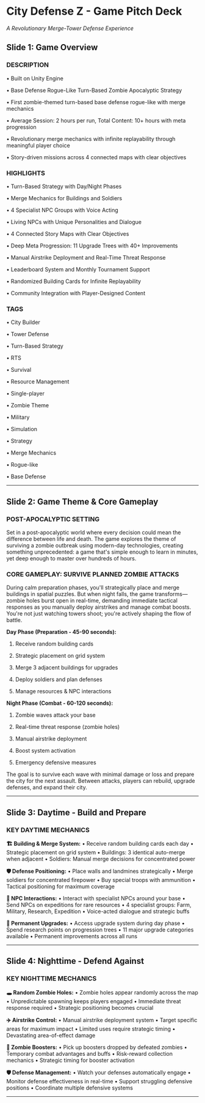 # City Defense Z - Game Pitch Deck
*A Revolutionary Merge-Tower Defense Experience*

## Slide 1: Game Overview

### DESCRIPTION

• Built on Unity Engine

• Base Defense Rogue-Like Turn-Based Zombie Apocalyptic Strategy

• First zombie-themed turn-based base defense rogue-like with merge mechanics

• Average Session: 2 hours per run, Total Content: 10+ hours with meta progression

• Revolutionary merge mechanics with infinite replayability through meaningful player choice

• Story-driven missions across 4 connected maps with clear objectives

### HIGHLIGHTS

• Turn-Based Strategy with Day/Night Phases

• Merge Mechanics for Buildings and Soldiers

• 4 Specialist NPC Groups with Voice Acting

• Living NPCs with Unique Personalities and Dialogue

• 4 Connected Story Maps with Clear Objectives

• Deep Meta Progression: 11 Upgrade Trees with 40+ Improvements

• Manual Airstrike Deployment and Real-Time Threat Response

• Leaderboard System and Monthly Tournament Support

• Randomized Building Cards for Infinite Replayability  

• Community Integration with Player-Designed Content

### TAGS

• City Builder

• Tower Defense

• Turn-Based Strategy

• RTS

• Survival

• Resource Management

• Single-player

• Zombie Theme

• Military

• Simulation

• Strategy

• Merge Mechanics

• Rogue-like

• Base Defense

---

## Slide 2: Game Theme & Core Gameplay

### POST-APOCALYPTIC SETTING
Set in a post-apocalyptic world where every decision could mean the difference between life and death. The game explores the theme of surviving a zombie outbreak using modern-day technologies, creating something unprecedented: a game that's simple enough to learn in minutes, yet deep enough to master over hundreds of hours.

### CORE GAMEPLAY: SURVIVE PLANNED ZOMBIE ATTACKS

During calm preparation phases, you'll strategically place and merge buildings in spatial puzzles. But when night falls, the game transforms—zombie holes burst open in real-time, demanding immediate tactical responses as you manually deploy airstrikes and manage combat boosts. You're not just watching towers shoot; you're actively shaping the flow of battle.

**Day Phase (Preparation - 45-90 seconds):**

1. Receive random building cards

2. Strategic placement on grid system

3. Merge 3 adjacent buildings for upgrades

4. Deploy soldiers and plan defenses

5. Manage resources & NPC interactions

**Night Phase (Combat - 60-120 seconds):**

1. Zombie waves attack your base

2. Real-time threat response (zombie holes)

3. Manual airstrike deployment

4. Boost system activation

5. Emergency defensive measures

The goal is to survive each wave with minimal damage or loss and prepare the city for the next assault. Between attacks, players can rebuild, upgrade defenses, and expand their city.

---

## Slide 3: Daytime - Build and Prepare





### KEY DAYTIME MECHANICS

**🏗️ Building & Merge System:**
• Receive random building cards each day
• Strategic placement on grid system
• Buildings: 3 identical auto-merge when adjacent
• Soldiers: Manual merge decisions for concentrated power

**🛡️ Defense Positioning:**
• Place walls and landmines strategically
• Merge soldiers for concentrated firepower
• Buy special troops with ammunition
• Tactical positioning for maximum coverage

**👥 NPC Interactions:**
• Interact with specialist NPCs around your base
• Send NPCs on expeditions for rare resources
• 4 specialist groups: Farm, Military, Research, Expedition
• Voice-acted dialogue and strategic buffs

**🔬 Permanent Upgrades:**
• Access upgrade system during day phase
• Spend research points on progression trees
• 11 major upgrade categories available
• Permanent improvements across all runs

---

## Slide 4: Nighttime - Defend Against



### KEY NIGHTTIME MECHANICS

**🕳️ Random Zombie Holes:**
• Zombie holes appear randomly across the map
• Unpredictable spawning keeps players engaged
• Immediate threat response required
• Strategic positioning becomes crucial

**✈️ Airstrike Control:**
• Manual airstrike deployment system
• Target specific areas for maximum impact
• Limited uses require strategic timing
• Devastating area-of-effect damage

**💊 Zombie Boosters:**
• Pick up boosters dropped by defeated zombies
• Temporary combat advantages and buffs
• Risk-reward collection mechanics
• Strategic timing for booster activation

**🛡️ Defense Management:**
• Watch your defenses automatically engage
• Monitor defense effectiveness in real-time
• Support struggling defensive positions
• Coordinate multiple defensive systems

---

